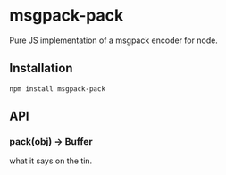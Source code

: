 # msgpack-pack

  Pure JS implementation of a msgpack encoder for node.

## Installation

    npm install msgpack-pack

## API
### pack(obj) -> Buffer

  what it says on the tin.

